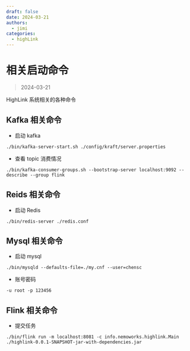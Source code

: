 ```yaml
---
draft: false
date: 2024-03-21
authors:
  - jimi
categories:
  - highLink
---
```


# 相关启动命令

>   2024-03-21

HighLink 系统相关的各种命令
<!-- more -->

## Kafka 相关命令

* 启动 kafka

```shel
./bin/kafka-server-start.sh ./config/kraft/server.properties
```

* 查看 topic 消费情况

```shell
./bin/kafka-consumer-groups.sh --bootstrap-server localhost:9092 --describe --group flink
```

## Reids  相关命令

* 启动 Redis

```shel
./bin/redis-server ./redis.conf
```

## Mysql 相关命令

* 启动 mysql

```shell
./bin/mysqld --defaults-file=./my.cnf --user=chensc
```

* 账号密码

```
-u root -p 123456
```

## Flink 相关命令

* 提交任务

```shell
./bin/flink run -m localhost:8081 -c info.nemoworks.highlink.Main ./highlink-0.0.1-SNAPSHOT-jar-with-dependencies.jar
```

